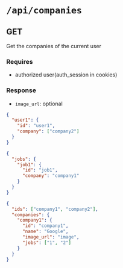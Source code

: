 # `/api/companies`

## GET

Get the companies of the current user

### Requires

- authorized user(auth_session in cookies)

### Response

- `image_url`: optional

```json
{
  "user1": {
    "id": "user1",
    "company": ["company2"]
  }
}
```

```json
{
  "jobs": {
    "job1": {
      "id": "job1",
      "company": "company1"
    }
  }
}
```

```json
{
  "ids": ["company1", "company2"],
  "companies": {
    "company1": {
      "id": "company1",
      "name": "Google",
      "image_url": "image",
      "jobs": ["1", "2"]
    }
  }
}
```
